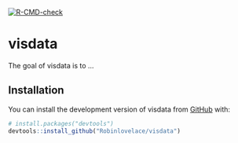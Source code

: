 
<!-- badges: start -->

[![R-CMD-check](https://github.com/Robinlovelace/visdata/actions/workflows/R-CMD-check.yaml/badge.svg)](https://github.com/Robinlovelace/visdata/actions/workflows/R-CMD-check.yaml)
<!-- badges: end -->

<!-- README.md is generated from README.Rmd. Please edit that file -->

# visdata

<!-- badges: start -->
<!-- badges: end -->

The goal of visdata is to …

## Installation

You can install the development version of visdata from
[GitHub](https://github.com/) with:

``` r
# install.packages("devtools")
devtools::install_github("Robinlovelace/visdata")
```
